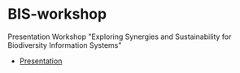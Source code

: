 # BIS-workshop
Presentation Workshop "Exploring Synergies and Sustainability for Biodiversity Information Systems"


* [Presentation](https://rawgit.com/ChristianLanger/BIS-workshop/master/index.html)
